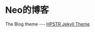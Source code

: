 # Neo的博客
The Blog theme --- [HPSTR Jekyll Theme](https://mmistakes.github.io/hpstr-jekyll-theme/theme-setup/)
